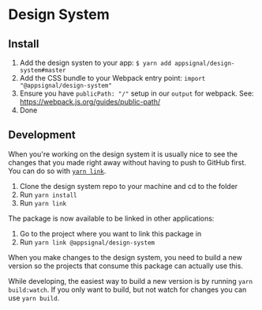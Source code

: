 # Design System

## Install

1. Add the design systen to your app: `$ yarn add appsignal/design-system#master`
2. Add the CSS bundle to your Webpack entry point: `import "@appsignal/design-system"`
3. Ensure you have `publicPath: "/"` setup in our `output` for webpack. See: https://webpack.js.org/guides/public-path/
4. Done

## Development

When you're working on the design system it is usually nice to see the changes
that you made right away without having to push to GitHub first. You can do so
with [`yarn link`](https://yarnpkg.com/lang/en/docs/cli/link/).

1. Clone the design system repo to your machine and cd to the folder
2. Run `yarn install`
3. Run `yarn link`

The package is now available to be linked in other applications:

1. Go to the project where you want to link this package in
2. Run `yarn link @appsignal/design-system`

When you make changes to the design system, you need to build a new version so
the projects that consume this package can actually use this.

While developing, the easiest way to build a new version is by running `yarn build:watch`.
If you only want to build, but not watch for changes you can use `yarn build`.
